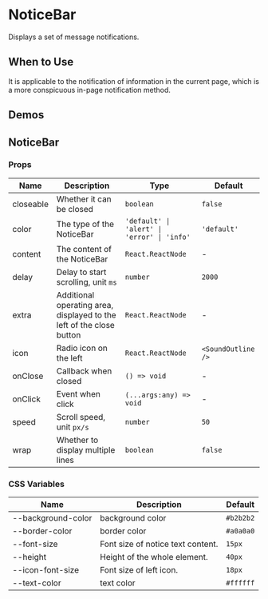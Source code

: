 # NoticeBar

Displays a set of message notifications.

## When to Use

It is applicable to the notification of information in the current page, which is a more conspicuous in-page notification method.

## Demos

<code src="./demos/demo1.tsx"></code>

## NoticeBar

### Props

| Name | Description | Type | Default |
| --- | --- | --- | --- |
| closeable | Whether it can be closed | `boolean` | `false` |
| color | The type of the NoticeBar | `'default' \| 'alert' \| 'error' \| 'info'` | `'default'` |
| content | The content of the NoticeBar | `React.ReactNode` | - |
| delay | Delay to start scrolling, unit `ms` | `number` | `2000` |
| extra | Additional operating area, displayed to the left of the close button | `React.ReactNode` | - |
| icon | Radio icon on the left | `React.ReactNode` | `<SoundOutline />` |
| onClose | Callback when closed | `() => void` | - |
| onClick | Event when click | `(...args:any) => void` | - |
| speed | Scroll speed, unit `px/s` | `number` | `50` |
| wrap | Whether to display multiple lines | `boolean` | `false` |

### CSS Variables

| Name               | Description                       | Default   |
| ------------------ | --------------------------------- | --------- |
| --background-color | background color                  | `#b2b2b2` |
| --border-color     | border color                      | `#a0a0a0` |
| --font-size        | Font size of notice text content. | `15px`    |
| --height           | Height of the whole element.      | `40px`    |
| --icon-font-size   | Font size of left icon.           | `18px`    |
| --text-color       | text color                        | `#ffffff` |

